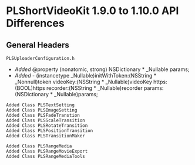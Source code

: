 # PLShortVideoKit 1.9.0 to 1.10.0 API Differences

## General Headers

```
PLSUploaderConfiguration.h
```

- *Added* @property (nonatomic, strong) NSDictionary * _Nullable params;
- *Added* - (instancetype _Nullable)initWithToken:(NSString * _Nonnull)token videoKey:(NSString * _Nullable)videoKey https:(BOOL)https recorder:(NSString * _Nullable)recorder params:(NSDictionary * _Nullable)params;


```
Added Class PLSTextSetting
Added Class PLSImageSetting
Added Class PLSFadeTranstion
Added Class PLSScaleTransition
Added Class PLSRotateTransition
Added Class PLSPositionTransition
Added Class PLSTransitionMaker

Added Class PLSRangeMedia
Added Class PLSRangeMovieExport
Added Class PLSRangeMediaTools
```













